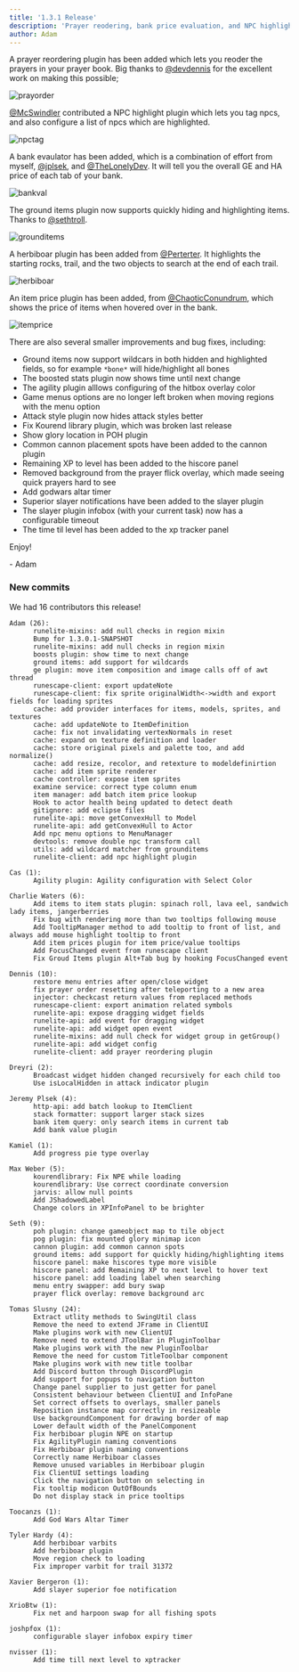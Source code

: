 ```yaml
---
title: '1.3.1 Release'
description: 'Prayer reodering, bank price evaluation, and NPC highlighting'
author: Adam
---
```


A prayer reordering plugin has been added which lets you reoder the prayers in
your prayer book. Big thanks to [@devdennis](https://github.com/devdennis) for
the excellent work on making this possible;

![prayorder](/img/blog/1.3.1-Release/prayer-reorder.gif)

[@McSwindler](https://github.com/McSwindler) contributed a NPC highlight plugin
which lets you tag npcs, and also configure a list of npcs which are
highlighted.

![npctag](/img/blog/1.3.1-Release/npc-tag.png)

A bank evaulator has been added, which is a combination of effort from myself,
[@jplsek](https://github.com/jplsek), and
[@TheLonelyDev](https://github.com/TheLonelyDev). It will tell you the overall
GE and HA price of each tab of your bank.

![bankval](/img/blog/1.3.1-Release/bank-eval.png)

The ground items plugin now supports quickly hiding and highlighting items.
Thanks to [@sethtroll](https://github.com/sethtroll).

![grounditems](/img/blog/1.3.1-Release/grounditems.gif)

A herbiboar plugin has been added from
[@Perterter](https://github.com/tylerthardy). It highlights the starting rocks,
trail, and the two objects to search at the end of each trail.

![herbiboar](/img/blog/1.3.1-Release/herbiboar.png)

An item price plugin has been added, from
[@ChaoticConundrum](https://github.com/ChaoticConundrum), which shows the price
of items when hovered over in the bank.

![itemprice](/img/blog/1.3.1-Release/itemprice.png)

There are also several smaller improvements and bug fixes, including:

* Ground items now support wildcars in both hidden and highlighted fields, so for example `*bone*`
  will hide/highlight all bones
* The boosted stats plugin now shows time until next change
* The agility plugin alllows configuring of the hitbox overlay color
* Game menus options are no longer left broken when moving regions with the menu
  option
* Attack style plugin now hides attack styles better
* Fix Kourend library plugin, which was broken last release
* Show glory location in POH plugin
* Common cannon placement spots have been added to the cannon plugin
* Remaining XP to level has been added to the hiscore panel
* Removed background from the prayer flick overlay, which made seeing quick
  prayers hard to see
* Add godwars altar timer
* Superior slayer notifications have been added to the slayer plugin
* The slayer plugin infobox (with your current task) now has a configurable
  timeout
* The time til level has been added to the xp tracker panel

Enjoy!

\- Adam


### New commits

We had 16 contributors this release!

```
Adam (26):
      runelite-mixins: add null checks in region mixin
      Bump for 1.3.0.1-SNAPSHOT
      runelite-mixins: add null checks in region mixin
      boosts plugin: show time to next change
      ground items: add support for wildcards
      ge plugin: move item composition and image calls off of awt thread
      runescape-client: export updateNote
      runescape-client: fix sprite originalWidth<->width and export fields for loading sprites
      cache: add provider interfaces for items, models, sprites, and textures
      cache: add updateNote to ItemDefinition
      cache: fix not invalidating vertexNormals in reset
      cache: expand on texture definition and loader
      cache: store original pixels and palette too, and add normalize()
      cache: add resize, recolor, and retexture to modeldefinirtion
      cache: add item sprite renderer
      cache controller: expose item sprites
      examine service: correct type column enum
      item manager: add batch item price lookup
      Hook to actor health being updated to detect death
      gitignore: add eclipse files
      runelite-api: move getConvexHull to Model
      runelite-api: add getConvexHull to Actor
      Add npc menu options to MenuManager
      devtools: remove double npc transform call
      utils: add wildcard matcher from grounditems
      runelite-client: add npc highlight plugin

Cas (1):
      Agility plugin: Agility configuration with Select Color

Charlie Waters (6):
      Add items to item stats plugin: spinach roll, lava eel, sandwich lady items, jangerberries
      Fix bug with rendering more than two tooltips following mouse
      Add TooltipManager method to add tooltip to front of list, and always add mouse highlight tooltip to front
      Add item prices plugin for item price/value tooltips
      Add FocusChanged event from runescape client
      Fix Groud Items plugin Alt+Tab bug by hooking FocusChanged event

Dennis (10):
      restore menu entries after open/close widget
      fix prayer order resetting after teleporting to a new area
      injector: checkcast return values from replaced methods
      runescape-client: export animation related symbols
      runelite-api: expose dragging widget fields
      runelite-api: add event for dragging widget
      runelite-api: add widget open event
      runelite-mixins: add null check for widget group in getGroup()
      runelite-api: add widget config
      runelite-client: add prayer reordering plugin

Dreyri (2):
      Broadcast widget hidden changed recursively for each child too
      Use isLocalHidden in attack indicator plugin

Jeremy Plsek (4):
      http-api: add batch lookup to ItemClient
      stack formatter: support larger stack sizes
      bank item query: only search items in current tab
      Add bank value plugin

Kamiel (1):
      Add progress pie type overlay

Max Weber (5):
      kourendlibrary: Fix NPE while loading
      kourendlibrary: Use correct coordinate conversion
      jarvis: allow null points
      Add JShadowedLabel
      Change colors in XPInfoPanel to be brighter

Seth (9):
      poh plugin: change gameobject map to tile object
      pog plugin: fix mounted glory minimap icon
      cannon plugin: add common cannon spots
      ground items: add support for quickly hiding/highlighting items
      hiscore panel: make hiscores type more visible
      hiscore panel: add Remaining XP to next level to hover text
      hiscore panel: add loading label when searching
      menu entry swapper: add bury swap
      prayer flick overlay: remove background arc

Tomas Slusny (24):
      Extract utlity methods to SwingUtil class
      Remove the need to extend JFrame in ClientUI
      Make plugins work with new ClientUI
      Remove need to extend JToolBar in PluginToolbar
      Make plugins work with the new PluginToolbar
      Remove the need for custom TitleToolbar component
      Make plugins work with new title toolbar
      Add Discord button through DiscordPlugin
      Add support for popups to navigation button
      Change panel supplier to just getter for panel
      Consistent behaviour between ClientUI and InfoPane
      Set correct offsets to overlays, smaller panels
      Reposition instance map correctly in resizeable
      Use backgroundComponent for drawing border of map
      Lower default width of the PanelComponent
      Fix herbiboar plugin NPE on startup
      Fix AgilityPlugin naming conventions
      Fix Herbiboar plugin naming conventions
      Correctly name Herbiboar classes
      Remove unused variables in Herbiboar plugin
      Fix ClientUI settings loading
      Click the navigation button on selecting in
      Fix tooltip modicon OutOfBounds
      Do not display stack in price tooltips

Toocanzs (1):
      Add God Wars Altar Timer

Tyler Hardy (4):
      Add herbiboar varbits
      Add herbiboar plugin
      Move region check to loading
      Fix improper varbit for trail 31372

Xavier Bergeron (1):
      Add slayer superior foe notification

XrioBtw (1):
      Fix net and harpoon swap for all fishing spots

joshpfox (1):
      configurable slayer infobox expiry timer

nvisser (1):
      Add time till next level to xptracker
```
